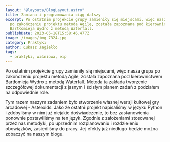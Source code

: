 ```yaml
---
layout: "@layouts/BlogLayout.astro"
title: Zamiana i programowania ciąg dalszy
excerpt: Po ostatnim projekcie grupy zamieniły się miejscami, więc nasza grupa
  po zakończeniu projektu metodą Agile, została zapoznana pod kierownictwem
  Bartłomieja Wydro z metodą Waterfall.
publishDate: 2023-05-18T15:58:46.477Z
image: /images/img_7324.jpg
category: Praktyki
author: Łukasz Jagiełło
tags:
  - praktyki, wiśniowa, eip
---
```

Po ostatnim projekcie grupy zamieniły się miejscami, więc nasza grupa po zakończeniu projektu metodą Agile, została zapoznana pod kierownictwem Bartłomieja Wydro z metodą Waterfall. Metoda ta zakłada tworzenie szczegółowej dokumentacji z jasnym i ścisłym planem zadań z podziałem na odpowiednie role.

Tym razem naszym zadaniem było stworzenie własnej wersji kultowej gry arcadowej - Asteroids.
Jako że ostatni projekt napisaliśmy w języku Python i zdobyliśmy w nim już niejakie doświadczenie, to bez zastanowienia  ponownie postawiliśmy na ten język. Zgodnie z założeniami stosowanej przez nas metodyki, po uprzednim rozplanowaniu i rozdzieleniu obowiązków, zasiedliśmy do pracy. Jej efekty już niedługo będzie można zobaczyć na naszym blogu.